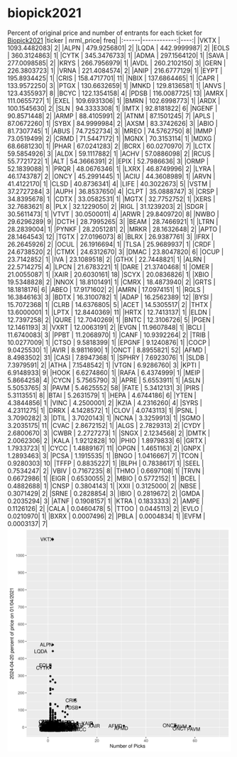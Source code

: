 # biopick2021
Percent of original price and number of entrants for each ticket for [Biopick2021](https://twitter.com/hashtag/Biopick2021)
|ticker |   nrml_price| freq|
|:------|------------:|----:|
|VKTX   | 1093.4482083|    2|
|ALPN   |  479.9256801|    2|
|LQDA   |  442.9999987|    2|
|EOLS   |  360.3124863|    1|
|CYTK   |  345.3476733|    1|
|ADMA   |  297.1564120|    1|
|SAVA   |  277.0098585|    2|
|KRYS   |  266.7956979|    1|
|AVDL   |  260.2102150|    3|
|GERN   |  226.3803723|    1|
|VRNA   |  221.4084574|    2|
|ANIP   |  216.6777129|    1|
|EYPT   |  195.8934425|    1|
|CRIS   |  158.4717701|   11|
|NBIX   |  137.6864465|    1|
|CAPR   |  133.9572250|    3|
|PTGX   |  130.6632659|    1|
|MNKD   |  129.8136581|    1|
|ANVS   |  123.4355937|    8|
|BCYC   |  122.1354158|    4|
|PDSB   |  116.0087725|   13|
|AMRX   |  111.0655727|    1|
|EXEL   |  109.6931306|    1|
|BMRN   |  102.6998773|    1|
|ARDX   |  100.1545630|    2|
|SLN    |   94.3333308|    1|
|IMTX   |   92.8181822|    6|
|NGENF  |   90.8571448|    2|
|ARMP   |   88.4105991|    2|
|ATNM   |   87.1501245|    7|
|APLS   |   87.0672260|    1|
|SYBX   |   84.9999984|    2|
|AXSM   |   83.3742626|    3|
|ABIO   |   81.7307745|    1|
|ABUS   |   74.7252734|    3|
|MREO   |   74.5762750|    8|
|IMMP   |   73.0519499|    2|
|CRMD   |   71.5447172|    1|
|MGNX   |   70.3153114|    1|
|MDXG   |   68.6681230|    1|
|PHAR   |   67.0241283|    2|
|BCRX   |   60.0270970|    7|
|LCTX   |   59.5854926|    3|
|ALDX   |   59.1117882|    1|
|ACHV   |   57.0886098|    2|
|RCUS   |   55.7721722|    1|
|ALT    |   54.3666391|    2|
|EPIX   |   52.7986636|    3|
|ORMP   |   52.1839088|    1|
|PRQR   |   48.0676346|    1|
|LXRX   |   46.8749996|    2|
|LYRA   |   46.1743787|    2|
|ONCY   |   45.2991445|    1|
|ACIU   |   44.3608989|    1|
|ARVN   |   41.4122170|    1|
|CLSD   |   40.8736341|    4|
|LIFE   |   40.3022673|    5|
|VSTM   |   37.2727284|    3|
|AUPH   |   36.8537650|    4|
|CLPT   |   35.0888747|    3|
|CRSP   |   34.8395678|    1|
|CDTX   |   33.0582531|    1|
|MGTX   |   32.7752752|    1|
|XERS   |   32.7683621|    8|
|PLX    |   32.1229050|    2|
|RIGL   |   31.1239203|    2|
|SDGR   |   30.5611473|    1|
|VTVT   |   30.0500011|    4|
|ARWR   |   29.8409720|    8|
|NWBO   |   29.6296289|    9|
|DCTH   |   28.7995265|    3|
|BEAM   |   28.7466921|    1|
|LTRN   |   28.2839004|    1|
|PYNKF  |   28.2051281|    2|
|MRKR   |   28.1632648|    2|
|APTO   |   28.1464543|   12|
|TGTX   |   27.0196073|    8|
|BLRX   |   26.9387761|    3|
|IFRX   |   26.2645926|    2|
|OCUL   |   26.1916694|    1|
|TLSA   |   25.9689937|    1|
|CRDF   |   24.6738520|    2|
|CTMX   |   24.6312670|    3|
|DMAC   |   23.8047820|    6|
|OCUP   |   23.7142852|    1|
|IVA    |   23.1089518|    2|
|GTHX   |   22.7448821|    1|
|ALRN   |   22.5714275|    4|
|LPCN   |   21.6783221|    1|
|DARE   |   21.3740468|    1|
|OMER   |   21.0055087|    1|
|XAIR   |   20.6030161|   18|
|SCYX   |   20.0836826|    1|
|XBIO   |   19.5348828|    2|
|NNOX   |   18.8101491|    1|
|CMRX   |   18.4873940|    2|
|GRTS   |   18.1818176|    6|
|ABEO   |   17.9171602|    2|
|AMRN   |   17.0974151|    1|
|RGLS   |   16.3846163|    3|
|BDTX   |   16.3100782|    1|
|ADAP   |   16.2562389|   12|
|BYSI   |   15.7072368|    1|
|CLRB   |   14.6376805|    5|
|ACET   |   14.5305517|    2|
|THTX   |   13.6000001|    1|
|LPTX   |   12.8440369|   11|
|HRTX   |   12.7413137|    1|
|ELDN   |   12.7397258|    2|
|QURE   |   12.7040269|    1|
|BNTC   |   12.3106726|    5|
|PGEN   |   12.1461193|    3|
|VXRT   |   12.0063191|    2|
|EVGN   |   11.9607848|    1|
|BCLI   |   11.6740083|    3|
|PPBT   |   11.2068970|    1|
|CANF   |   10.9392264|    2|
|TRIB   |   10.0277009|    1|
|CTSO   |    9.5818399|    1|
|EPGNF  |    9.1240876|    1|
|COCP   |    9.0425530|    1|
|AVIR   |    8.9811690|    1|
|ONCT   |    8.8955821|   52|
|AFMD   |    8.4983502|   31|
|CASI   |    7.8947368|    1|
|SPHRY  |    7.6923076|    1|
|SLDB   |    7.3979591|    2|
|ATHA   |    7.1548542|    1|
|VTGN   |    6.9286760|    3|
|KPTI   |    6.9148933|    9|
|HOOK   |    6.6274860|    1|
|RAFA   |    6.4374999|    1|
|MEIP   |    5.8664258|    4|
|CYCN   |    5.7565790|    3|
|APRE   |    5.6553911|    1|
|ASLN   |    5.5053765|    3|
|PAVM   |    5.4625552|   58|
|FATE   |    5.3412131|    3|
|PIRS   |    5.3113551|    8|
|BTAI   |    5.2631579|    1|
|HEPA   |    4.6744186|    6|
|YTEN   |    4.3844856|    1|
|VINC   |    4.2500001|    2|
|KZIA   |    4.2316260|    4|
|SYRS   |    4.2311275|    1|
|DRRX   |    4.1428572|    1|
|CLOV   |    4.0743113|    1|
|PSNL   |    3.7090282|    3|
|DTIL   |    3.7020143|    1|
|NCNA   |    3.3259913|    1|
|SGMO   |    3.2035175|   11|
|CVAC   |    2.8672152|    1|
|ALGS   |    2.7829313|    2|
|CYDY   |    2.6800670|    3|
|CWBR   |    2.2727273|    1|
|SNGX   |    2.1234568|    2|
|DMTK   |    2.0062306|    2|
|KALA   |    1.9212828|   10|
|PHIO   |    1.8979833|    6|
|GRTX   |    1.7933723|    1|
|CYCC   |    1.4889167|   11|
|OPGN   |    1.4651163|    2|
|GNPX   |    1.2893463|    3|
|PCSA   |    1.1915535|    1|
|BNGO   |    1.0416667|    7|
|TCON   |    0.9280303|   10|
|TFFP   |    0.8835227|    1|
|BLPH   |    0.7838617|    1|
|SEEL   |    0.7534247|    2|
|VBIV   |    0.7167235|    8|
|THMO   |    0.6697108|    1|
|TRVN   |    0.6672986|    1|
|EIGR   |    0.6530055|    2|
|MBIO   |    0.5772152|    1|
|BCEL   |    0.4882688|    1|
|CNSP   |    0.3804143|    1|
|XXII   |    0.3125000|    2|
|NBSE   |    0.3071429|    2|
|SRNE   |    0.2828854|    3|
|IBIO   |    0.2819672|    2|
|GMDA   |    0.2035294|    3|
|ATNF   |    0.1908157|    1|
|KTRA   |    0.1833333|    2|
|AMPE   |    0.1126126|    2|
|CALA   |    0.0460478|    5|
|TTOO   |    0.0445113|    2|
|EVLO   |    0.0210970|    1|
|BXRX   |    0.0007496|    2|
|PBLA   |    0.0004834|    1|
|EVFM   |    0.0003137|    7|
![retvspicks](biopicks.png?raw=true)
